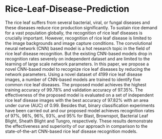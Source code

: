 # Rice-Leaf-Disease-Prediction

The rice leaf suffers from several bacterial, viral, or fungal diseases and these diseases reduce rice production significantly. To sustain rice demand for a vast population globally, the recognition of rice leaf diseases is crucially important. However, recognition of rice leaf disease is limited to the image backgrounds and image capture conditions. The convolutional neural network (CNN) based model is a hot research topic in the field of rice leaf disease recognition. But the existing CNN-based models drop in recognition rates severely on independent dataset and are limited to the learning of large scale network parameters. In this paper, we propose a novel CNN-based model to recognize rice leaf diseases by reducing the network parameters. Using a novel dataset of 4199 rice leaf disease images, a number of CNN-based models are trained to identify five common rice leaf diseases. The proposed model achieves the highest training accuracy of 99.78% and validation accuracy of 97.35%. The effectiveness of the proposed model is evaluated on a set of independent rice leaf disease images with the best accuracy of 97.82% with an area under curve (AUC) of 0.99. Besides that, binary classification experiments have been carried out and our proposed model achieves recognition rates of 97%, 96%, 96%, 93%, and 95% for Blast, Brownspot, Bacterial Leaf Blight, Sheath Blight and Tungro, respectively. These results demonstrate the effectiveness and superiority of our approach in comparison to the state-of-the-art CNN-based rice leaf disease recognition models.

